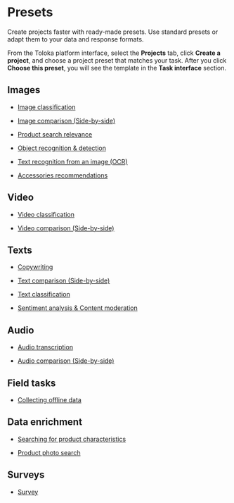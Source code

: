 # Presets

Create projects faster with ready-made presets. Use standard presets or adapt them to your data and response formats.

From the Toloka platform interface, select the **Projects** tab, click **Create a project**, and choose a project preset that matches your task. After you click **Choose this preset**, you will see the template in the **Task interface** section.

## Images

- [Image classification](image-classification.md)

- [Image comparison (Side-by-side)](sbs-image.md)

- [Product search relevance](product-search-relevance.md)

- [Object recognition & detection](object-recognition.md)

- [Text recognition from an image (OCR)](text-recognition.md)

- [Accessories recommendations](accessories-recommendations.md)

## Video

- [Video classification](video-moderation.md)

- [Video comparison (Side-by-side)](sbs-video.md)

## Texts

- [Copywriting](copywriting.md)

- [Text comparison (Side-by-side)](sbs-text.md)

- [Text classification](text-classification.md)

- [Sentiment analysis & Content moderation](content-moderation.md)

## Audio

- [Audio transcription](audio-transcript.md)

- [Audio comparison (Side-by-side)](sbs-audio.md)

## Field tasks

- [Collecting offline data](spatial-crowdsourcing.md)

## Data enrichment

- [Searching for product characteristics](data-search.md)

- [Product photo search](product-photo-search.md)

## Surveys

- [Survey](survey.md)